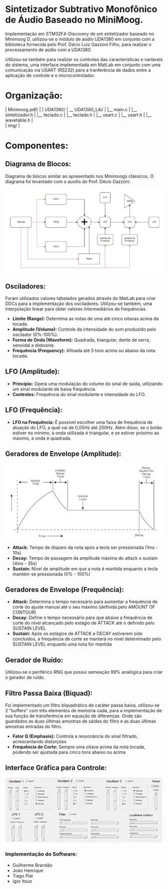 # Sintetizador Subtrativo Monofônico de Áudio Baseado no MiniMoog.

Implementação em STM32F4-Discovery de um sintetizador baseado no Minimoog D, utilizou-se o módulo de aúdio UDA1380 em conjunto com a biblioteca fornecida pelo Prof. Décio Luiz Gazzoni Filho, para realizar o processamento de aúdio com a UDA1380.


Utilizou-se também para realizar os controles das características e variáveis do sistema, uma interface implementada em MatLab em conjunto com uma comunicação via USART (RS232) para a tranferência de dados entre a aplicação de controle e o microcontrolador.


# Organização:
| Minimoog.pdf/
|
| UDA1380/
| __ UDA1380_Lib/
|   |__ main.c
|   |__ sintetizador.h
|   |__ teclado.c
|   |__ teclado.h
|   |__ usart.c
|   |__ usart.h
|   |__ wavetable.h
|	
| img/
|

# Componentes:
## Diagrama de Blocos:
Diagrama de blocos similar ao apresentado nos Minimoogs clássicos. O diagrama foi levantado com o auxílio do Prof. Décio Gazzoni.

![Diagram de Blocos](/img/diagram-moog.png)

## Osciladores:
Foram utilizados valores tabelados gerados através do MatLab para criar DDCs para a implementação dos osciladores. Utilizou-se também, uma interpolação linear para obter valores intermediários de frequências.

- **Limite (Range):**
Determina as notas de uma até cinco oitavas acima da tocada.
- **Amplitude (Volume):**
Controle da intensidade do som produzido pelo oscilador (0%-100%).
- **Forma de Onda (Waveform):**
Quadrada, triangular, dente de serra, senoidal e distosine.
- **Frequência (Frequency):**
Afinada até 5 tons acima ou abaixo da nota tocada.

## LFO (Amplitude):
- **Princípio:**
Opera uma modulação do volume do sinal de saída, utilizando um sinal modulante de baixa frequência.
- **Controles:**
Frequência do sinal modulante e intensidade do LFO.

## LFO (Frequência):
* **LFO na Frequência:**
É possível escolher uma faixa de frequência de atuação do LFO, a qual vai de 0,05Hz até 200Hz. Além disso, se o botão estiver no mínimo, a onda utilizada é triangular, e se estiver próximo ao máximo, a onda é quadrada.

## Geradores de Envelope (Amplitude):

![Diagram do Gerador de Envelope](/img/diagram-env.png)

- **Attack:**
Tempo de disparo da nota após  a tecla ser pressionada (1ms - 10s)
- **Decay:**
Tempo de passagem da amplitude máxima do attack o sustain (4ms - 35s)
- **Sustain:** 
Nível de amplitude em que a nota é mantida enquanto a tecla mantém-se pressionada (0% - 100%)

## Geradores de Envelope (Frequência):
- **Attack:**
Determina o tempo necessário para aumentar a frequência de corte do ajuste manual até o seu máximo (definida pelo AMOUNT OF CONTOUR)
- **Decay:**
Define o tempo necessário para que abaixe a frequência de corte do nível alcançado pelo estágio de ATTACK até o definido pelo SUSTAIN LEVEL
- **Sustain:**
Após os estágios de ATTACK e DECAY estiverem sido concluídos, a frequência de corte se manterá no nível determinado pelo SUSTAIN LEVEL enquanto uma nota for mantida

## Gerador de Ruído:
Utilizou-se o periférico RNG que possui semeação 99% analógica para criar o gerador de ruído.

## Filtro Passa Baixa (Biquad):
Foi implementado um filtro biquadrático de caráter passa baixa, utilizou-se 2 "buffers" com três elementos de memória cada, para a implementação de sua função de transferência em equação de diferenças. Onde são guardados as duas últimas amostras de sáidas do filtro e as duas últimas amostras entradas do filtro.

- **Fator Q (Emphasis):**
Controla a ressonância do sinal filtrado, acrescentando distorções
- **Frequência de Corte:**
Sempre uma oitava acima da nota tocada, podendo ser ajustada para cinco tons abaixo ou acima


## Interface Gráfica para Controle:

![Interface Gráfica MatLab](/img/interface.png)


### Implementação do Software:
- Guilherme Brandão
- João Henrique
- Tiago Piai 
- Igor Itsuo


